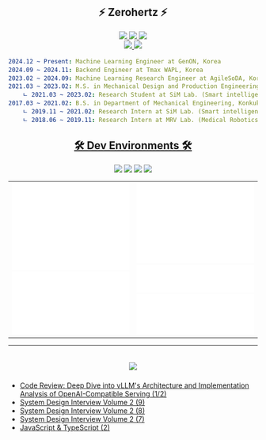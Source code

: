<h2 align="center">
    ⚡ Zerohertz ⚡
</h2>

<p align="center">
    <a href="https://zerohertz.github.io/about/" target="_blank">
        <img src="https://img.shields.io/badge/About Me-800A0A?style=for-the-badge&logo=ReadMe&logoColor=white"/>
    </a>
    <a href="https://scholar.google.com/citations?user=TxiJyc0AAAAJ" target="_blank">
        <img src="https://img.shields.io/badge/Google Scholar-4285F4?style=for-the-badge&logo=googlescholar&logoColor=white"/>
    </a>
    <a href="mailto:ohg3417@gmail.com" target="_blank">
        <img src="https://img.shields.io/badge/Gmail-EA4335?style=for-the-badge&logo=Gmail&logoColor=white"/>
    </a>
    <br/>
    <a href="https://cal.com/zerohertz?redirect=false" target="_blank">
        <img src="https://img.shields.io/badge/Coffee Chat-2F2625?style=flat&logo=buymeacoffee&logoColor=white"/>
    </a>
    <img src="https://img.shields.io/endpoint.svg?url=https://raw.githubusercontent.com/Zerohertz/Zerohertz/refs/heads/main/data/jmy.json"/>
</p>

```yaml
2024.12 ~ Present: Machine Learning Engineer at GenON, Korea
2024.09 ~ 2024.11: Backend Engineer at Tmax WAPL, Korea
2023.02 ~ 2024.09: Machine Learning Research Engineer at AgileSoDA, Korea
2021.03 ~ 2023.02: M.S. in Mechanical Design and Production Engineering, Konkuk University, Korea
    ㄴ 2021.03 ~ 2023.02: Research Student at SiM Lab. (Smart intelligent Manufacturing system Laboratory)
2017.03 ~ 2021.02: B.S. in Department of Mechanical Engineering, Konkuk University, Korea
    ㄴ 2019.11 ~ 2021.02: Research Intern at SiM Lab. (Smart intelligent Manufacturing system Laboratory)
    ㄴ 2018.06 ~ 2019.11: Research Intern at MRV Lab. (Medical Robotics and Virtual Reality Laboratory)
```

<h2 align="center">
    <a href="https://github.com/stars/Zerohertz/lists/00-dev-environments" target="_blank">
        🛠️ Dev Environments 🛠️
    </a>
</h2>

<div align="center">
<a href="https://github.com/Zerohertz/dotfiles/blob/main/macos" target="_blank"><img src="https://img.shields.io/badge/MacOS-000?style=for-the-badge&logo=apple" /></a>
<a href="https://github.com/Zerohertz/dotfiles/blob/main/.config/kitty/kitty.conf" target="_blank"><img src="https://img.shields.io/badge/Kitty-000?style=for-the-badge&logo=gnometerminal" /></a>
<a href="https://github.com/Zerohertz/dotfiles/blob/main/.zshrc" target="_blank"><img src="https://img.shields.io/badge/Zsh-000?style=for-the-badge&logo=zsh" /></a>
<a href="https://github.com/Zerohertz/nvim" target="_blank"><img src="https://img.shields.io/badge/Neovim-000?style=for-the-badge&logo=neovim" /></a>
</div>

<div align="center">
  <table>
    <tr>
      <td width="50%" valign="top">
        <img src="metrics/metrics.base.svg" alt="base" width="100%"/>
        <img src="metrics/metrics.plugin.stars.svg" alt="stars" width="100%"/>
      </td>
      <td width="50%" valign="top">
        <img src="metrics/metrics.plugin.isocalendar.fullyear.svg" alt="isocalendar" width="100%"/>
        <img src="metrics/metrics.plugin.habits.facts.svg" alt="habits" width="100%"/>
        <img src="metrics/metrics.plugin.languages.details.svg" alt="languages" width="100%"/>
        <!-- <img src="metrics/metrics.plugin.notable.indepth.svg" alt="notable" width="100%"/> -->
        <!-- <img src="metrics/metrics.plugin.achievements.compact.svg" alt="achievements" width="100%"/> -->
      </td>
    </tr>
  </table>
</div>

---

<h2 align="center">
    <a href="https://zerohertz.github.io/" target="_blank">
        <img src="https://img.shields.io/badge/Zerohertz's%20Blog-800a0a?style=for-the-badge&logo=github&logoColor=white"/>
    </a>
</h2>

<!-- BLOG-POST-LIST:START -->

- [Code Review: Deep Dive into vLLM&#39;s Architecture and Implementation Analysis of OpenAI-Compatible Serving &lpar;1/2&rpar;](https://zerohertz.github.io/vllm-openai-1/)
- [System Design Interview Volume 2 &lpar;9&rpar;](https://zerohertz.github.io/system-design-interview-volume-2-9/)
- [System Design Interview Volume 2 &lpar;8&rpar;](https://zerohertz.github.io/system-design-interview-volume-2-8/)
- [System Design Interview Volume 2 &lpar;7&rpar;](https://zerohertz.github.io/system-design-interview-volume-2-7/)
- [JavaScript &amp; TypeScript &lpar;2&rpar;](https://zerohertz.github.io/js-ts-2/)
<!-- BLOG-POST-LIST:END -->
